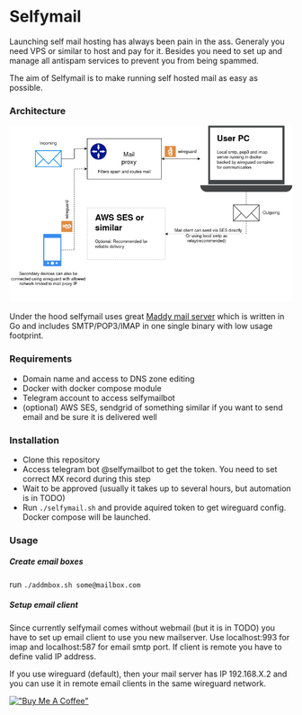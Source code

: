 # Selfymail

Launching self mail hosting has always been pain in the ass. Generaly you need VPS or similar to host and pay for it. Besides you need to set up and manage all antispam services to prevent you from being spammed. 

The aim of Selfymail is to make running self hosted mail as easy as possible.

### Architecture

![](Selfymail.drawio.png)


Under the hood selfymail uses great [Maddy mail server](https://maddy.email/) which is written in Go and includes SMTP/POP3/IMAP in one single binary with low usage footprint.

### Requirements

* Domain name and access to DNS zone editing
* Docker with docker compose module
* Telegram account to access selfymailbot
* (optional) AWS SES, sendgrid of something similar if you want to send email and be sure it is delivered well

### Installation

* Clone this repository
* Access telegram bot @selfymailbot to get the token. You need to set correct MX record during this step
* Wait to be approved (usually it takes up to several hours, but automation is in TODO)
* Run `./selfymail.sh` and provide aquired token to get wireguard config. Docker compose will be launched.

### Usage

##### Create email boxes

run `./addmbox.sh some@mailbox.com`

##### Setup email client
Since currently selfymail comes without webmail (but it is in TODO) you have to set up email client to use you new mailserver.
Use localhost:993 for imap and localhost:587 for email smtp port. If client is remote you have to define valid IP address.

If you use wireguard (default), then your mail server has IP  192.168.X.2 and you can use it in remote email clients in the same wireguard network.


[!["Buy Me A Coffee"](https://cdn.buymeacoffee.com/buttons/v2/default-yellow.png)](https://www.buymeacoffee.com/rooty)